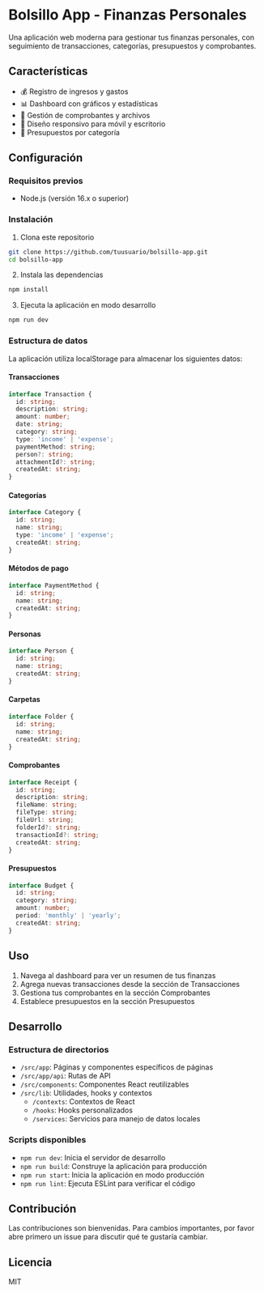 # Bolsillo App - Finanzas Personales

Una aplicación web moderna para gestionar tus finanzas personales, con seguimiento de transacciones, categorías, presupuestos y comprobantes.

## Características

- 💰 Registro de ingresos y gastos
- 📊 Dashboard con gráficos y estadísticas
- 📃 Gestión de comprobantes y archivos
- 📱 Diseño responsivo para móvil y escritorio
- 💼 Presupuestos por categoría

## Configuración

### Requisitos previos

- Node.js (versión 16.x o superior)

### Instalación

1. Clona este repositorio
```bash
git clone https://github.com/tuusuario/bolsillo-app.git
cd bolsillo-app
```

2. Instala las dependencias
```bash
npm install
```

3. Ejecuta la aplicación en modo desarrollo
```bash
npm run dev
```

### Estructura de datos

La aplicación utiliza localStorage para almacenar los siguientes datos:

#### Transacciones
```typescript
interface Transaction {
  id: string;
  description: string;
  amount: number;
  date: string;
  category: string;
  type: 'income' | 'expense';
  paymentMethod: string;
  person?: string;
  attachmentId?: string;
  createdAt: string;
}
```

#### Categorías
```typescript
interface Category {
  id: string;
  name: string;
  type: 'income' | 'expense';
  createdAt: string;
}
```

#### Métodos de pago
```typescript
interface PaymentMethod {
  id: string;
  name: string;
  createdAt: string;
}
```

#### Personas
```typescript
interface Person {
  id: string;
  name: string;
  createdAt: string;
}
```

#### Carpetas
```typescript
interface Folder {
  id: string;
  name: string;
  createdAt: string;
}
```

#### Comprobantes
```typescript
interface Receipt {
  id: string;
  description: string;
  fileName: string;
  fileType: string;
  fileUrl: string;
  folderId?: string;
  transactionId?: string;
  createdAt: string;
}
```

#### Presupuestos
```typescript
interface Budget {
  id: string;
  category: string;
  amount: number;
  period: 'monthly' | 'yearly';
  createdAt: string;
}
```

## Uso

1. Navega al dashboard para ver un resumen de tus finanzas
2. Agrega nuevas transacciones desde la sección de Transacciones
3. Gestiona tus comprobantes en la sección Comprobantes
4. Establece presupuestos en la sección Presupuestos

## Desarrollo

### Estructura de directorios

- `/src/app`: Páginas y componentes específicos de páginas
- `/src/app/api`: Rutas de API
- `/src/components`: Componentes React reutilizables
- `/src/lib`: Utilidades, hooks y contextos
  - `/contexts`: Contextos de React
  - `/hooks`: Hooks personalizados
  - `/services`: Servicios para manejo de datos locales

### Scripts disponibles

- `npm run dev`: Inicia el servidor de desarrollo
- `npm run build`: Construye la aplicación para producción
- `npm run start`: Inicia la aplicación en modo producción
- `npm run lint`: Ejecuta ESLint para verificar el código

## Contribución

Las contribuciones son bienvenidas. Para cambios importantes, por favor abre primero un issue para discutir qué te gustaría cambiar.

## Licencia

MIT